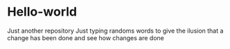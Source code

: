 # Hello-world
Just another repository
Just typing randoms words to give the ilusion that a change has been done and see how changes are done 
